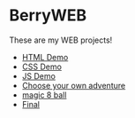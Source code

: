 # BerryWEB
These are my WEB projects!

<ul>
  <li><a href="html_demo">HTML Demo</a></li>
  <li><a href="css_demo">CSS Demo</a></li>
  <li><a href="js_demo">JS Demo</a></li>
  <li><a href="Choose_your_own_adventure">Choose your own adventure</a></li>
   <li><a href="magic_8_ball">magic 8 ball</a></li>
   <li><a href="final">Final</a></li>
</ul>
